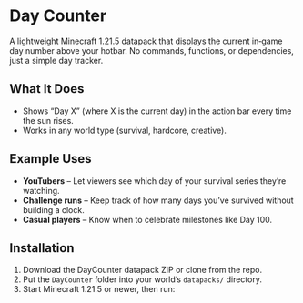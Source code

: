 # Day Counter

A lightweight Minecraft 1.21.5 datapack that displays the current in‑game day number above your hotbar. No commands, functions, or dependencies, just a simple day tracker.

## What It Does

- Shows “Day X” (where X is the current day) in the action bar every time the sun rises.  
- Works in any world type (survival, hardcore, creative).

## Example Uses

- **YouTubers** – Let viewers see which day of your survival series they’re watching.  
- **Challenge runs** – Keep track of how many days you’ve survived without building a clock.  
- **Casual players** – Know when to celebrate milestones like Day 100.  

## Installation

1. Download the DayCounter datapack ZIP or clone from the repo.  
2. Put the `DayCounter` folder into your world’s `datapacks/` directory.  
3. Start Minecraft 1.21.5 or newer, then run:

